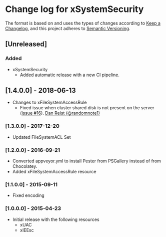 # Change log for xSystemSecurity

The format is based on and uses the types of changes according to [Keep a Changelog](https://keepachangelog.com/en/1.0.0/),
and this project adheres to [Semantic Versioning](https://semver.org/spec/v2.0.0.html).

## [Unreleased]

### Added

- xSystemSecurity
  - Added automatic release with a new CI pipeline.

## [1.4.0.0] - 2018-06-13

- Changes to xFileSystemAccessRule
  - Fixed issue when cluster shared disk is not present on the server
    ([issue #16](https://github.com/dsccommunity/xSystemSecurity/issues/16)).
    [Dan Reist (@randomnote1)](https://github.com/randomnote1)

### [1.3.0.0] - 2017-12-20

- Updated FileSystemACL Set

### [1.2.0.0] - 2016-09-21

- Converted appveyor.yml to install Pester from PSGallery instead of from
  Chocolatey.
- Added xFileSystemAccessRule resource

### [1.1.0.0] - 2015-09-11

- Fixed encoding

### [1.0.0.0] - 2015-04-23

- Initial release with the following resources
  - xUAC
  - xIEEsc
